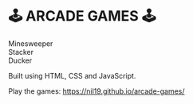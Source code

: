 # 🕹️ ARCADE GAMES 🕹️

Minesweeper\
Stacker\
Ducker

Built using HTML, CSS and JavaScript. 

Play the games: https://nil19.github.io/arcade-games/